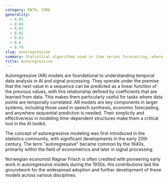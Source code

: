 ```yaml
---
category: MATH, CORE
generality:
  - 0.85
  - 0.84
  - 0.83
  - 0.82
  - 0.81
  - 0.8
  - 0.79
slug: autoregressive
summary: Statistical algorithms used in time series forecasting, where future values are predicted based on a weighted sum of past observations.
title: Autoregressive
---
```


Autoregressive (AR) models are foundational to understanding temporal data analysis in AI and signal processing. They operate under the premise that the next value in a sequence can be predicted as a linear function of the previous values, with this relationship defined by coefficients that are learned from data. This makes them particularly useful for tasks where data points are temporally correlated. AR models are key components in larger systems, including those used in speech synthesis, economic forecasting, and anywhere sequential prediction is needed. Their simplicity and effectiveness in modeling time-dependent structures make them a critical tool in the AI toolkit.

The concept of autoregressive modeling was first introduced in the statistics community, with significant developments in the early 20th century. The term "autoregressive" became common by the 1940s, primarily within the field of econometrics and later in signal processing.

Norwegian economist Ragnar Frisch is often credited with pioneering early work in autoregressive models during the 1930s. His contributions laid the groundwork for the widespread adoption and further development of these models across various disciplines.
